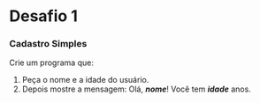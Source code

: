 # Desafio 1
### Cadastro Simples

Crie um programa que:
1. Peça o nome e a idade do usuário.
2. Depois mostre a mensagem:
        Olá, __*nome*__! Você tem __*idade*__ anos.